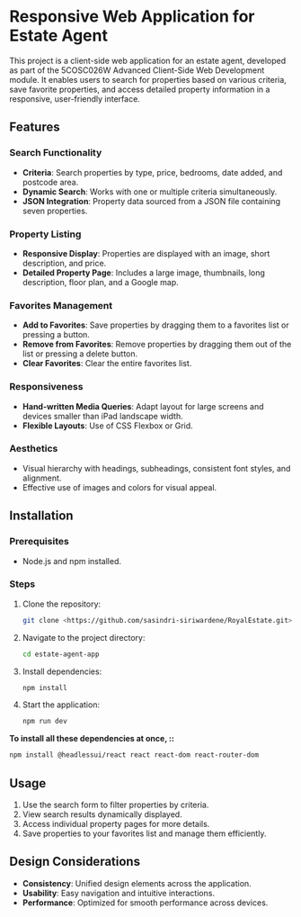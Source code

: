 # Responsive Web Application for Estate Agent

This project is a client-side web application for an estate agent, developed as part of the 5COSC026W Advanced Client-Side Web Development module. It enables users to search for properties based on various criteria, save favorite properties, and access detailed property information in a responsive, user-friendly interface.

## Features

### Search Functionality
- **Criteria**: Search properties by type, price, bedrooms, date added, and postcode area.
- **Dynamic Search**: Works with one or multiple criteria simultaneously.
- **JSON Integration**: Property data sourced from a JSON file containing seven properties.

### Property Listing
- **Responsive Display**: Properties are displayed with an image, short description, and price.
- **Detailed Property Page**: Includes a large image, thumbnails, long description, floor plan, and a Google map.

### Favorites Management
- **Add to Favorites**: Save properties by dragging them to a favorites list or pressing a button.
- **Remove from Favorites**: Remove properties by dragging them out of the list or pressing a delete button.
- **Clear Favorites**: Clear the entire favorites list.

### Responsiveness
- **Hand-written Media Queries**: Adapt layout for large screens and devices smaller than iPad landscape width.
- **Flexible Layouts**: Use of CSS Flexbox or Grid.

### Aesthetics
- Visual hierarchy with headings, subheadings, consistent font styles, and alignment.
- Effective use of images and colors for visual appeal.


## Installation

### Prerequisites
- Node.js and npm installed.

### Steps
1. Clone the repository:
   ```bash
   git clone <https://github.com/sasindri-siriwardene/RoyalEstate.git>
   ```
2. Navigate to the project directory:
   ```bash
   cd estate-agent-app
   ```
3. Install dependencies:
   ```bash
   npm install
   ```
4. Start the application:
   ```bash
   npm run dev
   ```

**To install all these dependencies at once, ::**

 ```bash
npm install @headlessui/react react react-dom react-router-dom
```


## Usage
1. Use the search form to filter properties by criteria.
2. View search results dynamically displayed.
3. Access individual property pages for more details.
4. Save properties to your favorites list and manage them efficiently.


## Design Considerations
- **Consistency**: Unified design elements across the application.
- **Usability**: Easy navigation and intuitive interactions.
- **Performance**: Optimized for smooth performance across devices.


